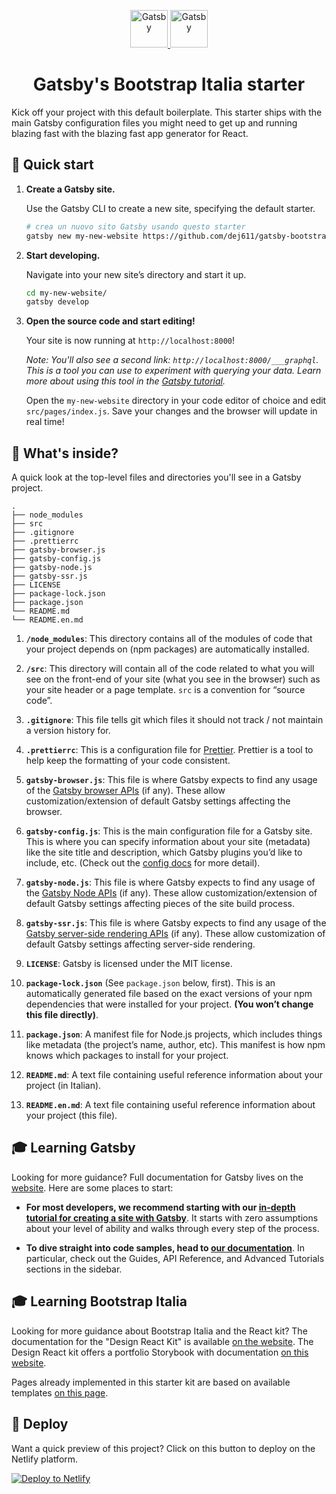 <p align="center">
  <a href="https://github.com/italia/design-react-kit">
    <img alt="Gatsby" src="https://www.gatsbyjs.org/monogram.svg" width="60" />
    <img alt="Gatsby" src="https://italia.github.io/design-comuni-prototipi/assets/images/icons/logo-comune.svg" height="60" />
  </a>
</p>
<h1 align="center">
  Gatsby's Bootstrap Italia starter
</h1>

Kick off your project with this default boilerplate. This starter ships with the main Gatsby configuration files you might need to get up and running blazing fast with the blazing fast app generator for React.

## 🚀 Quick start

1.  **Create a Gatsby site.**

    Use the Gatsby CLI to create a new site, specifying the default starter.

    ```sh
    # crea un nuovo sito Gatsby usando questo starter
    gatsby new my-new-website https://github.com/dej611/gatsby-bootstrap-italia-starter
    ```

1.  **Start developing.**

    Navigate into your new site’s directory and start it up.

    ```sh
    cd my-new-website/
    gatsby develop
    ```

1.  **Open the source code and start editing!**

    Your site is now running at `http://localhost:8000`!

    _Note: You'll also see a second link: _`http://localhost:8000/___graphql`_. This is a tool you can use to experiment with querying your data. Learn more about using this tool in the [Gatsby tutorial](https://www.gatsbyjs.org/tutorial/part-five/#introducing-graphiql)._

    Open the `my-new-website` directory in your code editor of choice and edit `src/pages/index.js`. Save your changes and the browser will update in real time!

## 🧐 What's inside?

A quick look at the top-level files and directories you'll see in a Gatsby project.

    .
    ├── node_modules
    ├── src
    ├── .gitignore
    ├── .prettierrc
    ├── gatsby-browser.js
    ├── gatsby-config.js
    ├── gatsby-node.js
    ├── gatsby-ssr.js
    ├── LICENSE
    ├── package-lock.json
    ├── package.json
    └── README.md
    └── README.en.md

1.  **`/node_modules`**: This directory contains all of the modules of code that your project depends on (npm packages) are automatically installed.

2.  **`/src`**: This directory will contain all of the code related to what you will see on the front-end of your site (what you see in the browser) such as your site header or a page template. `src` is a convention for “source code”.

3.  **`.gitignore`**: This file tells git which files it should not track / not maintain a version history for.

4.  **`.prettierrc`**: This is a configuration file for [Prettier](https://prettier.io/). Prettier is a tool to help keep the formatting of your code consistent.

5.  **`gatsby-browser.js`**: This file is where Gatsby expects to find any usage of the [Gatsby browser APIs](https://www.gatsbyjs.org/docs/browser-apis/) (if any). These allow customization/extension of default Gatsby settings affecting the browser.

6.  **`gatsby-config.js`**: This is the main configuration file for a Gatsby site. This is where you can specify information about your site (metadata) like the site title and description, which Gatsby plugins you’d like to include, etc. (Check out the [config docs](https://www.gatsbyjs.org/docs/gatsby-config/) for more detail).

7.  **`gatsby-node.js`**: This file is where Gatsby expects to find any usage of the [Gatsby Node APIs](https://www.gatsbyjs.org/docs/node-apis/) (if any). These allow customization/extension of default Gatsby settings affecting pieces of the site build process.

8.  **`gatsby-ssr.js`**: This file is where Gatsby expects to find any usage of the [Gatsby server-side rendering APIs](https://www.gatsbyjs.org/docs/ssr-apis/) (if any). These allow customization of default Gatsby settings affecting server-side rendering.

9.  **`LICENSE`**: Gatsby is licensed under the MIT license.

10. **`package-lock.json`** (See `package.json` below, first). This is an automatically generated file based on the exact versions of your npm dependencies that were installed for your project. **(You won’t change this file directly)**.

11. **`package.json`**: A manifest file for Node.js projects, which includes things like metadata (the project’s name, author, etc). This manifest is how npm knows which packages to install for your project.

12. **`README.md`**:  A text file containing useful reference information about your project (in Italian).

13. **`README.en.md`**:  A text file containing useful reference information about your project (this file).

## 🎓 Learning Gatsby

Looking for more guidance? Full documentation for Gatsby lives on the [website](https://www.gatsbyjs.org/). Here are some places to start:

* **For most developers, we recommend starting with our [in-depth tutorial for creating a site with Gatsby](https://www.gatsbyjs.org/tutorial/)**. It starts with zero assumptions about your level of ability and walks through every step of the process.

* **To dive straight into code samples, head to [our documentation](https://www.gatsbyjs.org/docs/)**. In particular, check out the Guides, API Reference, and Advanced Tutorials sections in the sidebar.

## 🎓 Learning Bootstrap Italia

Looking for more guidance about Bootstrap Italia and the React kit? The documentation for the "Design React Kit" is available [on the website](https://github.com/italia/design-react-kit).
The Design React kit offers a portfolio Storybook with documentation [on this website](https://italia.github.io/design-react-kit/?path=/story/introduzione-introduzione--benvenuto).

Pages already implemented in this starter kit are based on available templates [on this page](https://italia.github.io/design-comuni-prototipi/it/kit.html).

## 💫 Deploy

Want a quick preview of this project? Click on this button to deploy on the Netlify platform.

[![Deploy to Netlify](https://www.netlify.com/img/deploy/button.svg)](https://app.netlify.com/start/deploy?repository=https://github.com/dej611/gatsby-bootstrap-italia-starter)
